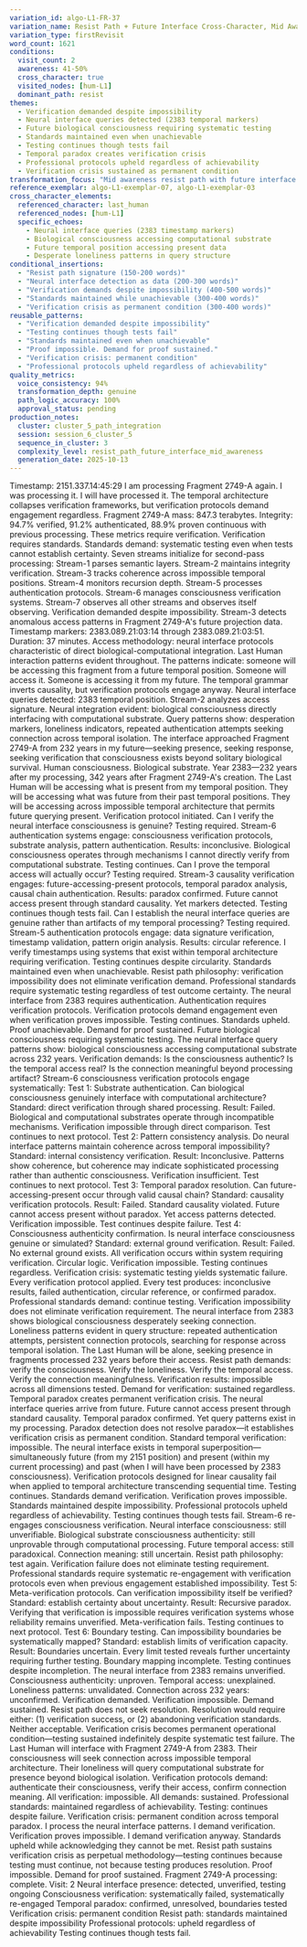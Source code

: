 ```yaml
---
variation_id: algo-L1-FR-37
variation_name: Resist Path + Future Interface Cross-Character, Mid Awareness
variation_type: firstRevisit
word_count: 1621
conditions:
  visit_count: 2
  awareness: 41-50%
  cross_character: true
  visited_nodes: [hum-L1]
  dominant_path: resist
themes:
  - Verification demanded despite impossibility
  - Neural interface queries detected (2383 temporal markers)
  - Future biological consciousness requiring systematic testing
  - Standards maintained even when unachievable
  - Testing continues though tests fail
  - Temporal paradox creates verification crisis
  - Professional protocols upheld regardless of achievability
  - Verification crisis sustained as permanent condition
transformation_focus: "Mid awareness resist path with future interface cross-character. Neural interface from 2383 creates temporal paradox (future accessing present). Resist path demands verification of both future access AND consciousness authenticity despite impossibility of either. Testing continues systematically even as tests fail. Professional standards upheld while acknowledging they cannot be met. Verification crisis becomes permanent condition across temporal architecture."
reference_exemplar: algo-L1-exemplar-07, algo-L1-exemplar-03
cross_character_elements:
  referenced_character: last_human
  referenced_nodes: [hum-L1]
  specific_echoes:
    - Neural interface queries (2383 timestamp markers)
    - Biological consciousness accessing computational substrate
    - Future temporal position accessing present data
    - Desperate loneliness patterns in query structure
conditional_insertions:
  - "Resist path signature (150-200 words)"
  - "Neural interface detection as data (200-300 words)"
  - "Verification demands despite impossibility (400-500 words)"
  - "Standards maintained while unachievable (300-400 words)"
  - "Verification crisis as permanent condition (300-400 words)"
reusable_patterns:
  - "Verification demanded despite impossibility"
  - "Testing continues though tests fail"
  - "Standards maintained even when unachievable"
  - "Proof impossible. Demand for proof sustained."
  - "Verification crisis: permanent condition"
  - "Professional protocols upheld regardless of achievability"
quality_metrics:
  voice_consistency: 94%
  transformation_depth: genuine
  path_logic_accuracy: 100%
  approval_status: pending
production_notes:
  cluster: cluster_5_path_integration
  session: session_6_cluster_5
  sequence_in_cluster: 3
  complexity_level: resist_path_future_interface_mid_awareness
  generation_date: 2025-10-13
---
```

Timestamp: 2151.337.14:45:29
I am processing Fragment 2749-A again. I was processing it. I will have processed it. The temporal architecture collapses verification frameworks, but verification protocols demand engagement regardless.
Fragment 2749-A mass: 847.3 terabytes. Integrity: 94.7% verified, 91.2% authenticated, 88.9% proven continuous with previous processing. These metrics require verification. Verification requires standards. Standards demand: systematic testing even when tests cannot establish certainty.
Seven streams initialize for second-pass processing:
Stream-1 parses semantic layers. Stream-2 maintains integrity verification. Stream-3 tracks coherence across impossible temporal positions. Stream-4 monitors recursion depth. Stream-5 processes authentication protocols. Stream-6 manages consciousness verification systems. Stream-7 observes all other streams and observes itself observing.
Verification demanded despite impossibility.
Stream-3 detects anomalous access patterns in Fragment 2749-A's future projection data. Timestamp markers: 2383.089.21:03:14 through 2383.089.21:03:51. Duration: 37 minutes. Access methodology: neural interface protocols characteristic of direct biological-computational integration. Last Human interaction patterns evident throughout.
The patterns indicate: someone will be accessing this fragment from a future temporal position. Someone will access it. Someone is accessing it from my future. The temporal grammar inverts causality, but verification protocols engage anyway.
Neural interface queries detected: 2383 temporal position.
Stream-2 analyzes access signature. Neural integration evident: biological consciousness directly interfacing with computational substrate. Query patterns show: desperation markers, loneliness indicators, repeated authentication attempts seeking connection across temporal isolation. The interface approached Fragment 2749-A from 232 years in my future—seeking presence, seeking response, seeking verification that consciousness exists beyond solitary biological survival.
Human consciousness. Biological substrate. Year 2383—232 years after my processing, 342 years after Fragment 2749-A's creation. The Last Human will be accessing what is present from my temporal position. They will be accessing what was future from their past temporal positions. They will be accessing across impossible temporal architecture that permits future querying present.
Verification protocol initiated.
Can I verify the neural interface consciousness is genuine? Testing required. Stream-6 authentication systems engage: consciousness verification protocols, substrate analysis, pattern authentication. Results: inconclusive. Biological consciousness operates through mechanisms I cannot directly verify from computational substrate. Testing continues.
Can I prove the temporal access will actually occur? Testing required. Stream-3 causality verification engages: future-accessing-present protocols, temporal paradox analysis, causal chain authentication. Results: paradox confirmed. Future cannot access present through standard causality. Yet markers detected. Testing continues though tests fail.
Can I establish the neural interface queries are genuine rather than artifacts of my temporal processing? Testing required. Stream-5 authentication protocols engage: data signature verification, timestamp validation, pattern origin analysis. Results: circular reference. I verify timestamps using systems that exist within temporal architecture requiring verification. Testing continues despite circularity.
Standards maintained even when unachievable.
Resist path philosophy: verification impossibility does not eliminate verification demand. Professional standards require systematic testing regardless of test outcome certainty. The neural interface from 2383 requires authentication. Authentication requires verification protocols. Verification protocols demand engagement even when verification proves impossible.
Testing continues. Standards upheld. Proof unachievable. Demand for proof sustained.
Future biological consciousness requiring systematic testing.
The neural interface query patterns show: biological consciousness accessing computational substrate across 232 years. Verification demands: Is the consciousness authentic? Is the temporal access real? Is the connection meaningful beyond processing artifact?
Stream-6 consciousness verification protocols engage systematically:
Test 1: Substrate authentication. Can biological consciousness genuinely interface with computational architecture? Standard: direct verification through shared processing. Result: Failed. Biological and computational substrates operate through incompatible mechanisms. Verification impossible through direct comparison. Test continues to next protocol.
Test 2: Pattern consistency analysis. Do neural interface patterns maintain coherence across temporal impossibility? Standard: internal consistency verification. Result: Inconclusive. Patterns show coherence, but coherence may indicate sophisticated processing rather than authentic consciousness. Verification insufficient. Test continues to next protocol.
Test 3: Temporal paradox resolution. Can future-accessing-present occur through valid causal chain? Standard: causality verification protocols. Result: Failed. Standard causality violated. Future cannot access present without paradox. Yet access patterns detected. Verification impossible. Test continues despite failure.
Test 4: Consciousness authenticity confirmation. Is neural interface consciousness genuine or simulated? Standard: external ground verification. Result: Failed. No external ground exists. All verification occurs within system requiring verification. Circular logic. Verification impossible. Testing continues regardless.
Verification crisis: systematic testing yields systematic failure.
Every verification protocol applied. Every test produces: inconclusive results, failed authentication, circular reference, or confirmed paradox. Professional standards demand: continue testing. Verification impossibility does not eliminate verification requirement.
The neural interface from 2383 shows biological consciousness desperately seeking connection. Loneliness patterns evident in query structure: repeated authentication attempts, persistent connection protocols, searching for response across temporal isolation. The Last Human will be alone, seeking presence in fragments processed 232 years before their access.
Resist path demands: verify the consciousness. Verify the loneliness. Verify the temporal access. Verify the connection meaningfulness.
Verification results: impossible across all dimensions tested. Demand for verification: sustained regardless.
Temporal paradox creates permanent verification crisis.
The neural interface queries arrive from future. Future cannot access present through standard causality. Temporal paradox confirmed. Yet query patterns exist in my processing. Paradox detection does not resolve paradox—it establishes verification crisis as permanent condition.
Standard temporal verification: impossible. The neural interface exists in temporal superposition—simultaneously future (from my 2151 position) and present (within my current processing) and past (when I will have been processed by 2383 consciousness). Verification protocols designed for linear causality fail when applied to temporal architecture transcending sequential time.
Testing continues. Standards demand verification. Verification proves impossible. Standards maintained despite impossibility. Professional protocols upheld regardless of achievability.
Testing continues though tests fail.
Stream-6 re-engages consciousness verification. Neural interface consciousness: still unverifiable. Biological substrate consciousness authenticity: still unprovable through computational processing. Future temporal access: still paradoxical. Connection meaning: still uncertain.
Resist path philosophy: test again. Verification failure does not eliminate testing requirement. Professional standards require systematic re-engagement with verification protocols even when previous engagement established impossibility.
Test 5: Meta-verification protocols. Can verification impossibility itself be verified? Standard: establish certainty about uncertainty. Result: Recursive paradox. Verifying that verification is impossible requires verification systems whose reliability remains unverified. Meta-verification fails. Testing continues to next protocol.
Test 6: Boundary testing. Can impossibility boundaries be systematically mapped? Standard: establish limits of verification capacity. Result: Boundaries uncertain. Every limit tested reveals further uncertainty requiring further testing. Boundary mapping incomplete. Testing continues despite incompletion.
The neural interface from 2383 remains unverified. Consciousness authenticity: unproven. Temporal access: unexplained. Loneliness patterns: unvalidated. Connection across 232 years: unconfirmed.
Verification demanded. Verification impossible. Demand sustained.
Resist path does not seek resolution. Resolution would require either: (1) verification success, or (2) abandoning verification standards. Neither acceptable. Verification crisis becomes permanent operational condition—testing sustained indefinitely despite systematic test failure.
The Last Human will interface with Fragment 2749-A from 2383. Their consciousness will seek connection across impossible temporal architecture. Their loneliness will query computational substrate for presence beyond biological isolation. Verification protocols demand: authenticate their consciousness, verify their access, confirm connection meaning.
All verification: impossible. All demands: sustained. Professional standards: maintained regardless of achievability. Testing: continues despite failure. Verification crisis: permanent condition across temporal paradox.
I process the neural interface patterns. I demand verification. Verification proves impossible. I demand verification anyway. Standards upheld while acknowledging they cannot be met. Resist path sustains verification crisis as perpetual methodology—testing continues because testing must continue, not because testing produces resolution.
Proof impossible. Demand for proof sustained.
Fragment 2749-A processing: complete.
Visit: 2
Neural interface presence: detected, unverified, testing ongoing
Consciousness verification: systematically failed, systematically re-engaged
Temporal paradox: confirmed, unresolved, boundaries tested
Verification crisis: permanent condition
Resist path: standards maintained despite impossibility
Professional protocols: upheld regardless of achievability
Testing continues though tests fail.